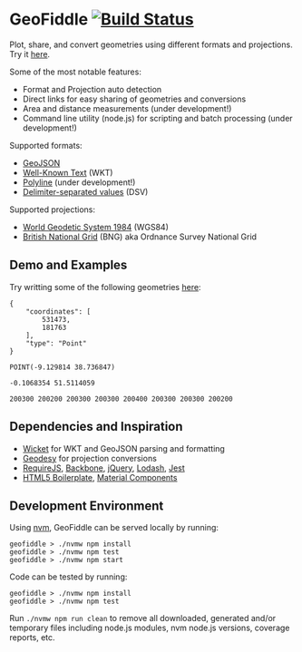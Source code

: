 # GeoFiddle [![Build Status](https://travis-ci.org/ruipinge/geofiddle.svg?branch=master)](https://travis-ci.org/ruipinge/geofiddle)

Plot, share, and convert geometries using different formats and projections. Try it [here](https://ruipinge.github.com/geofiddle).

Some of the most notable features:

- Format and Projection auto detection
- Direct links for easy sharing of geometries and conversions
- Area and distance measurements (under development!)
- Command line utility (node.js) for scripting and batch processing (under development!)

Supported formats:

- [GeoJSON](http://geojson.org/)
- [Well-Known Text](https://en.wikipedia.org/wiki/Well-known_text) (WKT)
- [Polyline](https://developers.google.com/maps/documentation/utilities/polylinealgorithm) (under development!)
- [Delimiter-separated values](https://en.wikipedia.org/wiki/Delimiter-separated_values) (DSV)

Supported projections:

- [World Geodetic System 1984](https://en.wikipedia.org/wiki/World_Geodetic_System) (WGS84)
- [British National Grid](https://en.wikipedia.org/wiki/Ordnance_Survey_National_Grid) (BNG) aka Ordnance Survey National Grid


## Demo and Examples

Try writting some of the following geometries [here](https://ruipinge.github.com/geofiddle):

```
{
    "coordinates": [
        531473,
        181763
    ],
    "type": "Point"
}
```

```
POINT(-9.129814 38.736847)
```

```
-0.1068354 51.5114059
```

```
200300 200200 200300 200300 200400 200300 200300 200200
```


## Dependencies and Inspiration

- [Wicket](https://github.com/arthur-e/Wicket) for WKT and GeoJSON parsing and formatting
- [Geodesy](https://github.com/chrisveness/geodesy) for projection conversions
- [RequireJS](https://requirejs.org/), [Backbone](http://backbonejs.org/), [jQuery](https://jquery.com/), [Lodash](https://lodash.com/), [Jest](https://jestjs.io/)
- [HTML5 Boilerplate](https://html5boilerplate.com/), [Material Components](https://github.com/material-components/material-components-web)


## Development Environment

Using [nvm](https://github.com/creationix/nvm), GeoFiddle can be served locally by running:

```
geofiddle > ./nvmw npm install
geofiddle > ./nvmw npm test
geofiddle > ./nvmw npm start
```

Code can be tested by running:
```
geofiddle > ./nvmw npm install
geofiddle > ./nvmw npm test
```

Run ```./nvmw npm run clean``` to remove all downloaded, generated and/or temporary files including node.js modules, nvm node.js versions, coverage reports, etc.
